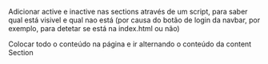 Adicionar active e inactive nas sections através de um script, para saber qual está visivel e qual nao está (por causa do botão de login da navbar, por exemplo, para detetar se está na index.html ou não)

Colocar todo o conteúdo na página e ir alternando o conteúdo da content Section


